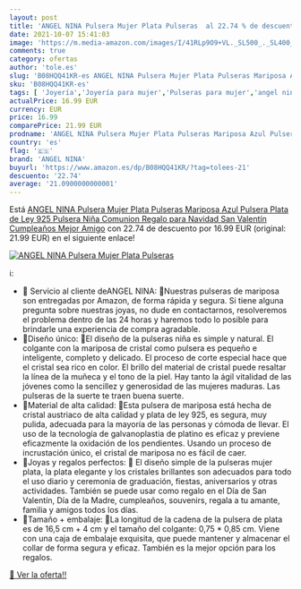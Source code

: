 ```yaml
---
layout: post
title: 'ANGEL NINA Pulsera Mujer Plata Pulseras  al 22.74 % de descuento'
date: 2021-10-07 15:41:03
image: 'https://m.media-amazon.com/images/I/41RLp9O9+VL._SL500_._SL400_.jpg'
comments: true
category: ofertas
author: 'tole.es'
slug: 'B08HQQ41KR-es ANGEL NINA Pulsera Mujer Plata Pulseras Mariposa Azul...'
sku: 'B08HQQ41KR-es'
tags: [ 'Joyería','Joyería para mujer','Pulseras para mujer','angel nina','de','ley','navidad','plata', ]
actualPrice: 16.99 EUR
currency: EUR
price: 16.99
comparePrice: 21.99 EUR
prodname: 'ANGEL NINA Pulsera Mujer Plata Pulseras Mariposa Azul Pulsera Plata de Ley 925 Pulsera Niña Comunion Regalo para Navidad San Valentín Cumpleaños Mejor Amigo'
country: 'es'
flag: '🇪🇸'
brand: 'ANGEL NINA'
buyurl: 'https://www.amazon.es/dp/B08HQQ41KR/?tag=tolees-21'
descuento: '22.74'
average: '21.0900000000001'
---
```


Está [ANGEL NINA Pulsera Mujer Plata Pulseras Mariposa Azul Pulsera Plata de Ley 925 Pulsera Niña Comunion Regalo para Navidad San Valentín Cumpleaños Mejor Amigo](https://www.amazon.es/dp/B08HQQ41KR/?tag=tolees-21) con 22.74 de descuento por 16.99 EUR (original: 21.99 EUR) en el siguiente enlace!

[![ANGEL NINA Pulsera Mujer Plata Pulseras ](https://m.media-amazon.com/images/I/41RLp9O9+VL._SL500_._SL400_.jpg)](https://www.amazon.es/dp/B08HQQ41KR/?tag=tolees-21)

ℹ️:

- 🦋 Servicio al cliente deANGEL NINA: 🦋Nuestras pulseras de mariposa son entregadas por Amazon, de forma rápida y segura. Si tiene alguna pregunta sobre nuestras joyas, no dude en contactarnos, resolveremos el problema dentro de las 24 horas y haremos todo lo posible para brindarle una experiencia de compra agradable.
- 🦋Diseño único: 🦋El diseño de la pulseras niña es simple y natural. El colgante con la mariposa de cristal como pulsera es pequeño e inteligente, completo y delicado. El proceso de corte especial hace que el cristal sea rico en color. El brillo del material de cristal puede resaltar la línea de la muñeca y el tono de la piel. Hay tanto la ágil vitalidad de las jóvenes como la sencillez y generosidad de las mujeres maduras. Las pulseras de la suerte te traen buena suerte.
- 🦋Material de alta calidad: 🦋Esta pulsera de mariposa está hecha de cristal austriaco de alta calidad y plata de ley 925, es segura, muy pulida, adecuada para la mayoría de las personas y cómoda de llevar. El uso de la tecnología de galvanoplastia de platino es eficaz y previene eficazmente la oxidación de los pendientes. Usando un proceso de incrustación único, el cristal de mariposa no es fácil de caer.
- 🦋Joyas y regalos perfectos: 🦋 El diseño simple de la pulseras mujer plata, la plata elegante y los cristales brillantes son adecuados para todo el uso diario y ceremonia de graduación, fiestas, aniversarios y otras actividades. También se puede usar como regalo en el Día de San Valentín, Día de la Madre, cumpleaños, souvenirs, regala a tu amante, familia y amigos todos los días.
- 🦋Tamaño + embalaje: 🦋La longitud de la cadena de la pulsera de plata es de 16,5 cm + 4 cm y el tamaño del colgante: 0,75 * 0,85 cm. Viene con una caja de embalaje exquisita, que puede mantener y almacenar el collar de forma segura y eficaz. También es la mejor opción para los regalos.

[🛒 Ver la oferta!!](https://www.amazon.es/dp/B08HQQ41KR/?tag=tolees-21)
